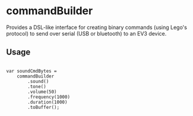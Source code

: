 # commandBuilder

Provides a DSL-like interface for creating binary commands (using Lego's protocol) to send over serial (USB or bluetooth) to an EV3 device.

## Usage
```

var soundCmdBytes = 
    commandBuilder
        .sound()
        .tone()
        .volume(50)
        .frequency(1000)
        .duration(1000)
        .toBuffer();
```